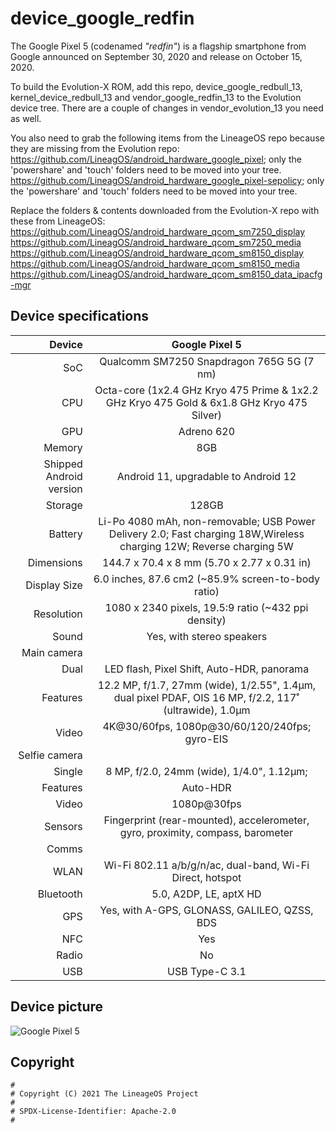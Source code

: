 # device_google_redfin
The Google Pixel 5 (codenamed _"redfin"_) is a flagship smartphone from Google announced on September 30, 2020 and release on October 15, 2020.

To build the Evolution-X ROM, add this repo, device_google_redbull_13, kernel_device_redbull_13 and vendor_google_redfin_13 to the Evolution device tree. 
There are a couple of changes in vendor_evolution_13 you need as well. 

You also need to grab the following items from the LineageOS repo because they are missing from the Evolution repo:
https://github.com/LineagOS/android_hardware_google_pixel; only the 'powershare' and 'touch' folders need to be moved into your tree.
https://github.com/LineagOS/android_hardware_google_pixel-sepolicy; only the 'powershare' and 'touch' folders need to be moved into your tree.

Replace the folders & contents downloaded from the Evolution-X repo with these from LineageOS:
https://github.com/LineagOS/android_hardware_qcom_sm7250_display
https://github.com/LineagOS/android_hardware_qcom_sm7250_media
https://github.com/LineagOS/android_hardware_qcom_sm8150_display
https://github.com/LineagOS/android_hardware_qcom_sm8150_media
https://github.com/LineagOS/android_hardware_qcom_sm8150_data_ipacfg-mgr

## Device specifications

| Device                  | Google Pixel 5                                                                                                       |
| ----------------------: | :-------------------------------------------------------------------------------------------------------------------:|
| SoC                     | Qualcomm SM7250 Snapdragon 765G 5G (7 nm)                                                                            |
| CPU                     | Octa-core (1x2.4 GHz Kryo 475 Prime & 1x2.2 GHz Kryo 475 Gold & 6x1.8 GHz Kryo 475 Silver)                           |
| GPU                     | Adreno 620                                                                                                           |
| Memory                  | 8GB                                                                                                                  |
| Shipped Android version | Android 11, upgradable to Android 12                                                                                 |
| Storage                 | 128GB                                                                                                                |
| Battery                 | Li-Po 4080 mAh, non-removable; 	USB Power Delivery 2.0; Fast charging 18W,Wireless charging 12W; Reverse charging 5W |
| Dimensions              | 144.7 x 70.4 x 8 mm (5.70 x 2.77 x 0.31 in)                                                                          |
| Display Size            | 6.0 inches, 87.6 cm2 (~85.9% screen-to-body ratio)                                                                   |
| Resolution              | 1080 x 2340 pixels, 19.5:9 ratio (~432 ppi density)                                                                  |
| Sound                   | Yes, with stereo speakers                                                                                            |                                                                                                       |
| Main camera             |                                                                                                                      |
|   Dual                  | LED flash, Pixel Shift, Auto-HDR, panorama                                                                           |
|   Features              | 12.2 MP, f/1.7, 27mm (wide), 1/2.55", 1.4µm, dual pixel PDAF, OIS 16 MP, f/2.2, 117˚ (ultrawide), 1.0µm              |
|   Video                 | 4K@30/60fps, 1080p@30/60/120/240fps; gyro-EIS                                                                        |
| Selfie camera           |                                                                                                                      |
|   Single                | 8 MP, f/2.0, 24mm (wide), 1/4.0", 1.12µm;                                                                            |
|   Features              | Auto-HDR                                                                                                             |
|   Video                 | 1080p@30fps                                                                                                          | 
| Sensors                 | Fingerprint (rear-mounted), accelerometer, gyro, proximity, compass, barometer                                       |                                   
| Comms                   |                                                                                                                      |
|   WLAN                  | Wi-Fi 802.11 a/b/g/n/ac, dual-band, Wi-Fi Direct, hotspot                                                            |
|   Bluetooth             | 5.0, A2DP, LE, aptX HD                                                                                               |
|   GPS                   | Yes, with A-GPS, GLONASS, GALILEO, QZSS, BDS                                                                         |
|   NFC                   | Yes                                                                                                                  |
|   Radio                 | No                                                                                                                   |
|   USB                   | USB Type-C 3.1                                                                                                       |
## Device picture

![Google Pixel 5](https://fdn2.gsmarena.com/vv/bigpic/google-pixel-5-5g.jpg)


## Copyright

```
#
# Copyright (C) 2021 The LineageOS Project
#
# SPDX-License-Identifier: Apache-2.0
#

